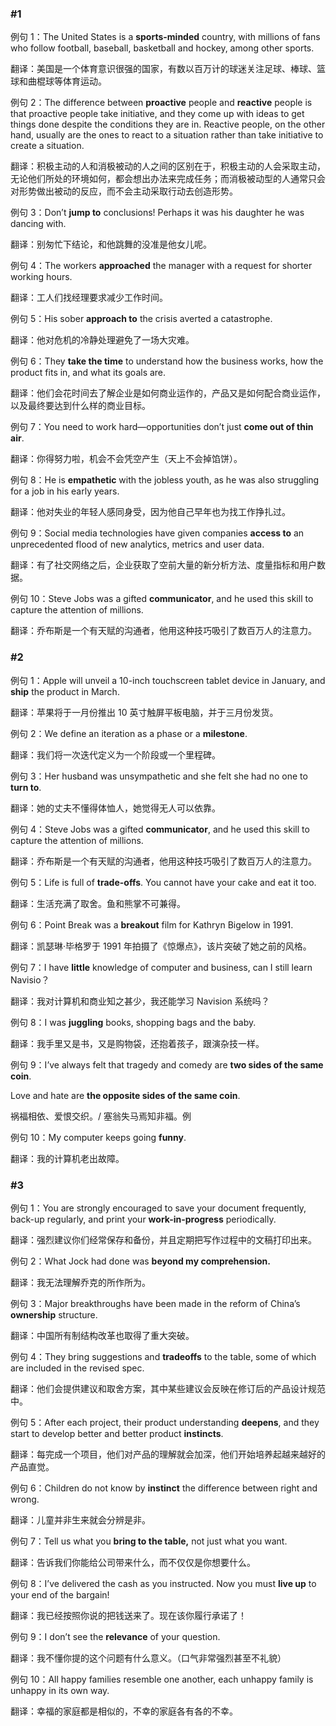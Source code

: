 

### #1

例句 1：The United States is a **sports-minded** country, with millions of fans who follow football, baseball, basketball and hockey, among other sports.

翻译：美国是一个体育意识很强的国家，有数以百万计的球迷关注足球、棒球、篮球和曲棍球等体育运动。

例句 2：The difference between **proactive** people and **reactive** people is that proactive people take initiative, and they come up with ideas to get things done despite the conditions they are in. Reactive people, on the other hand, usually are the ones to react to a situation rather than take initiative to create a situation.

翻译：积极主动的人和消极被动的人之间的区别在于，积极主动的人会采取主动，无论他们所处的环境如何，都会想出办法来完成任务；而消极被动型的人通常只会对形势做出被动的反应，而不会主动采取行动去创造形势。

例句 3：Don’t **jump to** conclusions! Perhaps it was his daughter he was dancing with.

翻译：别匆忙下结论，和他跳舞的没准是他女儿呢。

例句 4：The workers **approached** the manager with a request for shorter working hours.

翻译：工人们找经理要求减少工作时间。

例句 5：His sober **approach to** the crisis averted a catastrophe.

翻译：他对危机的冷静处理避免了一场大灾难。

例句 6：They **take the time** to understand how the business works, how the product fits in, and what its goals are.

翻译：他们会花时间去了解企业是如何商业运作的，产品又是如何配合商业运作，以及最终要达到什么样的商业目标。

例句 7：You need to work hard—opportunities don’t just **come out of thin air**.

翻译：你得努力啦，机会不会凭空产生（天上不会掉馅饼）。

例句 8：He is **empathetic** with the jobless youth, as he was also struggling for a job in his early years.

翻译：他对失业的年轻人感同身受，因为他自己早年也为找工作挣扎过。

例句 9：Social media technologies have given companies **access to** an unprecedented flood of new analytics, metrics and user data.

翻译：有了社交网络之后，企业获取了空前大量的新分析方法、度量指标和用户数据。

例句 10：Steve Jobs was a gifted **communicator**, and he used this skill to capture the attention of millions.

翻译：乔布斯是一个有天赋的沟通者，他用这种技巧吸引了数百万人的注意力。

### #2

例句 1：Apple will unveil a 10-inch touchscreen tablet device in January, and **ship** the product in March.

翻译：苹果将于一月份推出 10 英寸触屏平板电脑，并于三月份发货。

例句 2：We define an iteration as a phase or a **milestone**.

翻译：我们将一次迭代定义为一个阶段或一个里程碑。

例句 3：Her husband was unsympathetic and she felt she had no one to **turn to**.

翻译：她的丈夫不懂得体恤人，她觉得无人可以依靠。

例句 4：Steve Jobs was a gifted **communicator**, and he used this skill to capture the attention of millions.

翻译：乔布斯是一个有天赋的沟通者，他用这种技巧吸引了数百万人的注意力。

例句 5：Life is full of **trade-offs**. You cannot have your cake and eat it too.

翻译：生活充满了取舍。鱼和熊掌不可兼得。

例句 6：Point Break was a **breakout** film for Kathryn Bigelow in 1991.

翻译：凯瑟琳·毕格罗于 1991 年拍摄了《惊爆点》，该片突破了她之前的风格。

例句 7：I have **little** knowledge of computer and business, can I still learn Navisio？

翻译：我对计算机和商业知之甚少，我还能学习 Navision 系统吗？

例句 8：I was **juggling** books, shopping bags and the baby.

翻译：我手里又是书，又是购物袋，还抱着孩子，跟演杂技一样。

例句 9：I’ve always felt that tragedy and comedy are **two sides of the same coin**. 

Love and hate are **the opposite sides of the same coin**. 

祸福相依、爱恨交织。/ 塞翁失马焉知非福。例

例句 10：My computer keeps going **funny**.

翻译：我的计算机老出故障。

### #3

例句 1：You are strongly encouraged to save your document frequently, back-up regularly, and print your **work-in-progress** periodically.

翻译：强烈建议你们经常保存和备份，并且定期把写作过程中的文稿打印出来。

例句 2：What Jock had done was **beyond my comprehension.**

翻译：我无法理解乔克的所作所为。

例句 3：Major breakthroughs have been made in the reform of China’s **ownership** structure.

翻译：中国所有制结构改革也取得了重大突破。

例句 4：They bring suggestions and **tradeoffs** to the table, some of which are included in the revised spec.

翻译：他们会提供建议和取舍方案，其中某些建议会反映在修订后的产品设计规范中。

例句 5：After each project, their product understanding **deepens**, and they start to develop better and better product **instincts**.

翻译：每完成一个项目，他们对产品的理解就会加深，他们开始培养起越来越好的产品直觉。

例句 6：Children do not know by **instinct** the difference between right and wrong.

翻译：儿童并非生来就会分辨是非。

例句 7：Tell us what you **bring to the table,** not just what you want.

翻译：告诉我们你能给公司带来什么，而不仅仅是你想要什么。

例句 8：I’ve delivered the cash as you instructed. Now you must **live up** to your end of the bargain!

翻译：我已经按照你说的把钱送来了。现在该你履行承诺了！

例句 9：I don’t see the **relevance** of your question.

翻译：我不懂你提的这个问题有什么意义。（口气非常强烈甚至不礼貌）

例句 10：All happy families resemble one another, each unhappy family is unhappy in its own way.

翻译：幸福的家庭都是相似的，不幸的家庭各有各的不幸。